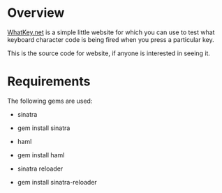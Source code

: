 # Overview

[WhatKey.net][1] is a simple little website for which you can use to test what keyboard character code is being fired when you press a particular key.

This is the source code for website, if anyone is interested in seeing it.

# Requirements

The following gems are used:

 * sinatra
  * gem install sinatra
 * haml
  * gem install haml
 * sinatra reloader
  * gem install sinatra-reloader


	[1]: http://whatkey.net